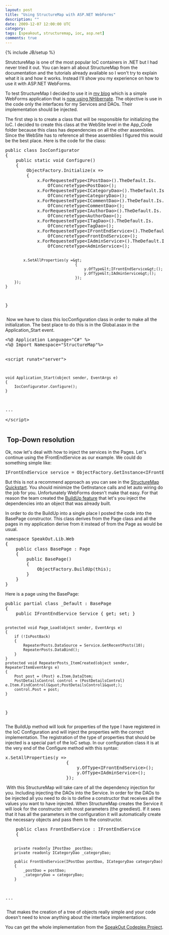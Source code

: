 ```yaml
---
layout: post
title: "Using StructureMap with ASP.NET WebForms"
description: ""
date: 2009-12-07 12:00:00 UTC
category: 
tags: [speakout, structuremap, ioc, asp.net]
comments: true
---
```

{% include JB/setup %}

<div id="post">
<p>StrutctureMap is one of the most popular IoC containers in .NET but I had never tried it out. You can learn all about StructureMap from the documentation and the tutorials already available so I won't try to explain what it is and how it works. Instead I'll show you my experience on how to use it with ASP.NET WebForms.</p>
<p>To test StructureMap I decided to use it in <a href="http://speakoutblog.codeplex.com/">my blog</a> which is a simple WebForms application that is <a href="http://www.gbogea.com/2009/11/30/from-entity-framework-to-nhibernate">now using NHibernate</a>. The objective is use in the code only the interfaces for my Services and DAOs. Their implementation should be injected.</p>
<p>The first step is to create a class that will be responsible for initializing the IoC. I decided to create this class at the WebSite level in the App_Code folder because this class has dependencies on all the other assemblies. Since the WebSite has to reference all these assemblies I figured this would be the best place. Here is the code for the class:</p>
<pre class="brush: csharp" title="code">
public class IocConfigurator
{
    public static void Configure()
    {
        ObjectFactory.Initialize(x =&gt;
        {
            x.ForRequestedType&lt;IPostDao&gt;().TheDefault.Is.
                OfConcreteType&lt;PostDao&gt;();
            x.ForRequestedType&lt;ICategoryDao&gt;().TheDefault.Is.
                OfConcreteType&lt;CategoryDao&gt;();
            x.ForRequestedType&lt;ICommentDao&gt;().TheDefault.Is.
                OfConcreteType&lt;CommentDao&gt;();
            x.ForRequestedType&lt;IAuthorDao&gt;().TheDefault.Is.
                OfConcreteType&lt;AuthorDao&gt;();
            x.ForRequestedType&lt;ITagDao&gt;().TheDefault.Is.
                OfConcreteType&lt;TagDao&gt;();
            x.ForRequestedType&lt;IFrontEndService&gt;().TheDefault.Is.
                OfConcreteType&lt;FrontEndService&gt;();
            x.ForRequestedType&lt;IAdminService&gt;().TheDefault.Is.
                OfConcreteType&lt;AdminService&gt;();

            x.SetAllProperties(y =&gt;
                                   {
                                       y.OfType&lt;IFrontEndService&gt;();
                                       y.OfType&lt;IAdminService&gt;();
                                   });
        });
    }
}</pre>
<p>&nbsp;Now we have to class this IocConfiguration class in order to make all the initialization. The best place to do this is in the Global.asax in the Application_Start event.</p>
<pre title="code" class="brush: xhtml">
&lt;%@ Application Language=&quot;C#&quot; %&gt;
&lt;%@ Import Namespace=&quot;StructureMap&quot;%&gt;

&lt;script runat=&quot;server&quot;&gt;

    void Application_Start(object sender, EventArgs e) 
    {
        IocConfigurator.Configure();
    }
    
...    
&lt;/script&gt;</pre>
<h2>&nbsp;Top-Down resolution</h2>
<p>Ok, now let's deal with how to inject the services in the Pages. Let's continue using the IFrontEndService as our example. We could do something simple like:</p>
<pre class="brush: csharp" title="code">
IFrontEndService service = ObjectFactory.GetInstance&lt;IFrontEndService&gt;();</pre>
<p>But this is not a recommend approach as you can see in the <a href="http://structuremap.sourceforge.net/QuickStart.htm">StructureMap Quickstart</a>. You should minimize the GetInstance calls and let auto wiring do the job for you. Unfortunately WebForms doesn't make that easy. For that reason the team created the <a href="http://codebetter.com/blogs/jeremy.miller/archive/2009/01/16/quot-buildup-quot-existing-objects-with-structuremap.aspx">BuildUp feature</a> that let's you inject the dependencies into an object that was already built.</p>
<p>In order to do the BuildUp into a single place I posted the code into the BasePage constructor. This class derives from the Page class and all the pages in my application derive from it instead of from the Page as would be usual.</p>
<pre title="code" class="brush: csharp">
namespace SpeakOut.Lib.Web
{
    public class BasePage : Page
    {
        public BasePage()
        {
            ObjectFactory.BuildUp(this);
        }
    }
}</pre>
<p>Here is a page using the BasePage:</p>
<pre title="code" class="brush: csharp">
public partial class _Default : BasePage 
{
    public IFrontEndService Service { get; set; }

    protected void Page_Load(object sender, EventArgs e)
    {
        if (!IsPostBack)
        {
            RepeaterPosts.DataSource = Service.GetRecentPosts(10);
            RepeaterPosts.DataBind();
        }
    }
    protected void RepeaterPosts_ItemCreated(object sender, RepeaterItemEventArgs e)
    {
        Post post = (Post) e.Item.DataItem;
        PostDetailsControl control = (PostDetailsControl) e.Item.FindControl(&quot;PostDetailsControl1&quot;);
        control.Post = post;
    }
}</pre>
<p>The BuildUp method will look for properties of the type I have registered in the IoC Configuration and will inject the properties with the correct implementation. The registration of the type of properties that should be injected is a special part of the IoC setup. In our configuration class it is at the very end of the Configure method with this syntax:</p>
<pre class="brush: csharp" title="code">
x.SetAllProperties(y =&gt;
                       {
                           y.OfType&lt;IFrontEndService&gt;();
                           y.OfType&lt;IAdminService&gt;();
                       });</pre>
<p>&nbsp;With this StructureMap will take care of all the dependency injection for you. Including injecting the DAOs into the Service. In order for the DAOs to be injected all you need to do is to define a constructor that receives all the values you want to have injected. When StructureMap creates the Service it will look for the constructor with most parameters (the greediest). If it sees that it has all the parameters in the configuration it will automatically create the necessary objects and pass them to the constructor.</p>
<pre title="code" class="brush: csharp">
    public class FrontEndService : IFrontEndService
    {

        private readonly IPostDao _postDao;
        private readonly ICategoryDao _categoryDao;

        public FrontEndService(IPostDao postDao, ICategoryDao categoryDao)
        {
            _postDao = postDao;
            _categoryDao = categoryDao;
        }
...</pre>
<p>&nbsp;That makes the creation of a tree of objects really simple and your code doesn't need to know anything about the interface implementations.</p>
<p>You can get the whole implementation from the <a href="http://speakoutblog.codeplex.com/">SpeakOut Codeplex Project</a>.</p>
</div>